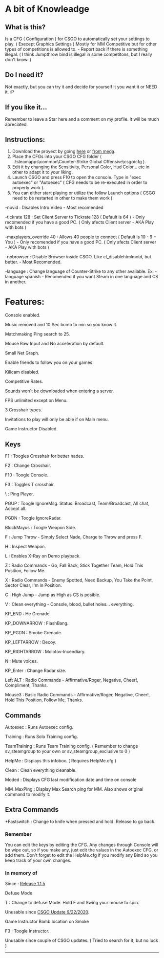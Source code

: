 # A bit of Knowleadge
## What is this?
Is a CFG ( Configuration ) for CSGO to automatically set your settings to play. ( Execept Graphics Settings ) Mostly for MM Competitive but for other types of competitions is allowed to. - Report back if there is something illegal. ( I think Jumpthrow bind is illegal in some competitons, but I really don't know. )

## Do I need it?
Not exactly, but you can try it and decide for yourself it you want it or NEED it. :P

## If you like it...
Remember to leave a Star here and a comment on my profile. It will be much apreciated.

## Instructions:
1. Download the proyect by going [here](../../releases) or [from mega](https://mega.nz/#F!PggQCKSI!13NWNAGvXvwu_fzZAzBNhg).
2. Place the CFGs into your CSGO CFG folder ( ..\steamapps\common\Counter-Strike Global Offensive\csgo\cfg ).
3. Edit it by changing the Sensitivity, Personal Color, Hud Color... etc in other to adapt it to your liking.
4. Launch CSGO and press F10 to open the console. Type in "exec autoexec" or "Autoexec" ( CFG needs to be re-executed in order to properly work ).
5. You can either start playing or utilize the follow Launch options ( CSGO need to be restarted in other to make them work ):

-novid : Disables Intro Video - Most recomended

-tickrate 128 : Set Client Server to Tickrate 128 ( Default is 64 ) - Only recomended if you have a good PC. ( Only afects Client server - AKA Play with bots )

-maxplayers_override 40 : Allows 40 people to connect ( Default is 10 - 9 + You ) - Only recomended if you have a good PC. ( Only afects Client server - AKA Play with bots )

-nobrowser : Disable Browser inside CSGO. Like cl_disablehtmlmotd, but better. - Most Recomended.

-language : Change language of Counter-Strike to any other available. Ex: -language spanish - Recomended if you want Steam in one language and CS in another.

# Features:
Console enabled.

Music removed and 10 Sec bomb to min so you know it.

Matchmaking Ping search to 25.

Mouse Raw Input and No acceleration by default.

Small Net Graph.

Enable friends to follow you on your games.

Killcam disabled.

Competitive Rates.

Sounds won't be downloaded when entering a server.

FPS unlimited except on Menu.

3 Crosshair types.

Invitations to play will only be able if on Main menu.

Game Instructor Disabled.

## Keys

F1            : Toogles Crosshair for better nades.

F2            : Change Crosshair.

F10           : Toogle Console.

F3            : Toggles T crosshair.

\             : Ping Player.

PGUP          : Toogle IgnoreMsg.
                Status: Broadcast, Team/Broadcast, All chat, Accept all.

PGDN          : Toogle IgnoreRadar.

BlockMayus    : Toogle Weapon Side.

F             : Jump Throw - Simply Select Nade, Charge to Throw and press F.

H             : Inspect Weapon.

L             : Enables X-Ray on Demo playback.

Z             : Radio Commands - Go, Fall Back, Stick Together Team, Hold This Position, Follow Me.

X             : Radio Commands - Enemy Spotted, Need Backup, You Take the Point, Sector Clear, I'm in Position.

C             : High Jump - Jump as High as CS is posible.

V             : Clean everything - Console, blood, bullet holes... everything.

KP_END        : He Grenade.

KP_DOWNARROW  : FlashBang.

KP_PGDN       : Smoke Grenade.

KP_LEFTARROW  : Decoy.

KP_RIGHTARROW : Molotov-Incendiary.

N             : Mute voices.

KP_Enter      : Change Radar size.

Left ALT      : Radio Commands - Affirmative/Roger, Negative, Cheer!, Compliment, Thanks.

Mouse3        : Basic Radio Commands - Affirmative/Roger, Negative, Cheer!, Hold This Position, Follow Me, Thanks.



## Commands

Autoexec       : Runs Autoexec config.

Training       : Runs Solo Training config.

TeamTraining   : Runs Team Training config. ( Remember to change sv_steamgroup to your own or sv_steamgroup_exclusive to 0 )

HelpMe         : Displays this infobox. ( Requires HelpMe.cfg )

Clean          : Clean everything cleanable.

Moded          : Displays CFG last modification date and time on console

MM_MaxPing     : Display Max Search ping for MM. Also shows original command to modify it.

## Extra Commands

+Fastswitch : Change to knife when pressed and hold. Release to go back.

### Remember
You can edit the keys by editing the CFG. Any changes through Console will be wipe out, so if you make any, just edit the values in the Autoexec CFG, or add them.
Don't forget to edit the HelpMe.cfg if you modify any Bind so you keep track of your own changes.

### In memory of

Since : [Release 1.1.5](../../releases/tag/1.1.5)

Defuse Mode

T          : Change to defuse Mode. Hold E and Swing your mouse to spin.

Unusable since [CSGO Update 6/22/2020](https://blog.counter-strike.net/index.php/2020/06/30600/).

Game Instructor Bomb location on Smoke

F3         : Toogle Instructor.

Unusable since couple of CSGO updates. ( Tried to search for it, but no luck )

---
